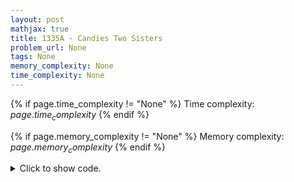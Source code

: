 ```yaml
---
layout: post
mathjax: true
title: 1335A - Candies Two Sisters
problem_url: None
tags: None
memory_complexity: None
time_complexity: None
---
```




{% if page.time_complexity != "None" %}
Time complexity: ${{ page.time_complexity }}$
{% endif %}

{% if page.memory_complexity != "None" %}
Memory complexity: ${{ page.memory_complexity }}$
{% endif %}

<details>
<summary>
<p style="display:inline">Click to show code.</p>
</summary>
```cpp
{% raw %}
using namespace std;
using ll = long long;
ll n;
ll solve(void)
{
    ll ans = n - ceil((n + 1) / 2.0);
    if (ans == n - ans)
        return 0;
    return ans;
}
int main(void)
{
    int t;
    cin >> t;
    while (t--)
    {
        cin >> n;
        cout << solve() << endl;
    }
    return 0;
}

{% endraw %}
```
</details>

